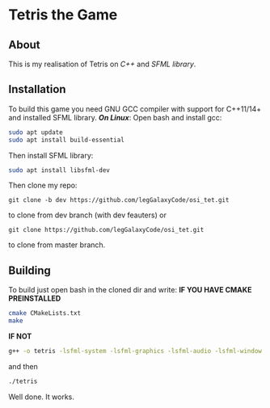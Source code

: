 # Tetris the Game
## About
This is my realisation of Tetris on _C++_ and _SFML library_.

## Installation
To build this game you need GNU GCC compiler with support for C++11/14+ and installed SFML library.
**_On Linux_**:
Open bash and install gcc:
```bash
sudo apt update
sudo apt install build-essential
```
Then install SFML library:
```bash
sudo apt install libsfml-dev
```

Then clone my repo:
```git
git clone -b dev https://github.com/legGalaxyCode/osi_tet.git
```
to clone from dev branch (with dev feauters) or
```git
git clone https://github.com/legGalaxyCode/osi_tet.git
```
to clone from master branch.

## Building
To build just open bash in the cloned dir and write:
**IF YOU HAVE CMAKE PREINSTALLED**
```bash
cmake CMakeLists.txt
make
```
**IF NOT**
```bash
g++ -o tetris -lsfml-system -lsfml-graphics -lsfml-audio -lsfml-window -lsfml-network <.cpp files>
```
and then
```bash
./tetris
```
Well done. It works.